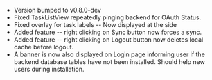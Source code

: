 - Version bumped to v0.8.0-dev
- Fixed TaskListView repeatedly pinging backend for OAuth Status.
- Fixed overlay for task labels -- Now displayed at the side
- Added feature -- right clicking on Sync button now forces a sync.
- Added feature -- right clicking on Logout button now deletes local cache before logout.
- A banner is now also displayed on Login page informing user if the backend database tables have not been installed. Should help new users during installation.
